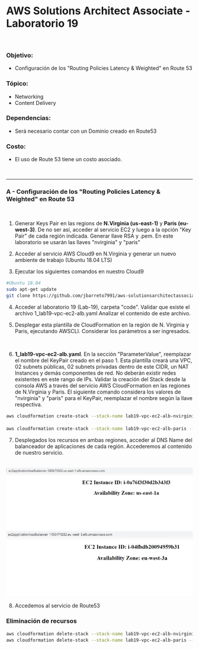 # AWS Solutions Architect Associate - Laboratorio 19

<br>

### Objetivo: 
* Configuración de los "Routing Policies Latency & Weighted" en Route 53

### Tópico:
* Networking
* Content Delivery

### Dependencias:
* Será necesario contar con un Dominio creado en Route53

### Costo:
* El uso de Route 53 tiene un costo asociado.

<br>

---

### A - Configuración de los "Routing Policies Latency & Weighted" en Route 53

<br>

1. Generar Keys Pair en las regions de **N.Virginia (us-east-1)** y **Paris (eu-west-3)**. De no ser así, acceder al servicio EC2 y luego a la opción "Key Pair" de cada región indicada. Generar llave RSA y .pem. En este laboratorio se usarán las llaves "nvirginia" y "paris" 

2. Acceder al servicio AWS Cloud9 en N.Virginia y generar un nuevo ambiente de trabajo (Ubuntu 18.04 LTS)

3. Ejecutar los siguientes comandos en nuestro Cloud9

```bash
#Ubuntu 18.04
sudo apt-get update
git clone https://github.com/jbarreto7991/aws-solutionsarchitectassociate.git
```

4. Acceder al laboratorio 19 (Lab-19), carpeta "code". Validar que existe el archivo 1_lab19-vpc-ec2-alb.yaml Analizar el contenido de este archivo.

5. Desplegar esta plantilla de CloudFormation en la región de N. Virginia y Paris, ejecutando AWSCLI. Considerar los parámetros a ser ingresados.

    <br>
6. **1_lab19-vpc-ec2-alb.yaml**. En la sección "ParameterValue", reemplazar el nombre del KeyPair creado en el paso 1. Esta plantilla creará una VPC, 02 subnets públicas, 02 subnets privadas dentro de este CIDR, un NAT Instances y demás componentes de red. No deberán existir redes existentes en este rango de IPs. Validar la creación del Stack desde la consola AWS a través del servicio AWS CloudFormation en las regiones de N.Virginia y Paris. El siguiente comando considera los valores de "nvirginia" y "paris" para el KeyPair, reemplazar el nombre según la llave respectiva.

```bash
aws cloudformation create-stack --stack-name lab19-vpc-ec2-alb-nvirginia --template-body file://~/environment/aws-solutionsarchitectassociate/Lab-19/code/1_lab19-vpc-ec2-alb.yaml --parameters ParameterKey=KeyPair,ParameterValue="nvirginia" --capabilities CAPABILITY_IAM --region us-east-1

aws cloudformation create-stack --stack-name lab19-vpc-ec2-alb-paris --template-body file://~/environment/aws-solutionsarchitectassociate/Lab-19/code/1_lab19-vpc-ec2-alb.yaml --parameters ParameterKey=KeyPair,ParameterValue="paris" --capabilities CAPABILITY_IAM --region eu-west-3

```

7. Desplegados los recursos en ambas regiones, acceder al DNS Name del balanceador de aplicaciones de cada región. Accederemos al contenido de nuestro servicio.

<br>

<img src="images/Lab19_01.jpg">

<br>

<img src="images/Lab19_02.jpg">

<br>


8. Accedemos al servicio de Route53





### Eliminación de recursos

```bash
aws cloudformation delete-stack --stack-name lab19-vpc-ec2-alb-nvirginia --region us-east-1
aws cloudformation delete-stack --stack-name lab19-vpc-ec2-alb-paris --eu-west-3

```